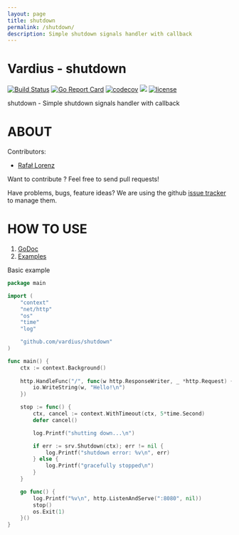 ```yaml
---
layout: page
title: shutdown
permalink: /shutdown/
description: Simple shutdown signals handler with callback
---
```


Vardius - shutdown
================
[![Build Status](https://travis-ci.org/vardius/shutdown.svg?branch=master)](https://travis-ci.org/vardius/shutdown)
[![Go Report Card](https://goreportcard.com/badge/github.com/vardius/shutdown)](https://goreportcard.com/report/github.com/vardius/shutdown)
[![codecov](https://codecov.io/gh/vardius/shutdown/branch/master/graph/badge.svg)](https://codecov.io/gh/vardius/shutdown)
[![](https://godoc.org/github.com/vardius/shutdown?status.svg)](http://godoc.org/github.com/vardius/shutdown)
[![license](https://img.shields.io/github/license/mashape/apistatus.svg)](https://github.com/vardius/shutdown/blob/master/LICENSE.md)

shutdown - Simple shutdown signals handler with callback

ABOUT
==================================================
Contributors:

* [Rafał Lorenz](http://rafallorenz.com)

Want to contribute ? Feel free to send pull requests!

Have problems, bugs, feature ideas?
We are using the github [issue tracker](https://github.com/vardius/shutdown/issues) to manage them.

HOW TO USE
==================================================

1. [GoDoc](http://godoc.org/github.com/vardius/shutdown)
2. [Examples](http://godoc.org/github.com/vardius/shutdown#pkg-examples)

Basic example
```go
package main

import (
    "context"
    "net/http"
    "os"
    "time"
    "log"

    "github.com/vardius/shutdown"
)

func main() {
    ctx := context.Background()
    
    http.HandleFunc("/", func(w http.ResponseWriter, _ *http.Request) {
        io.WriteString(w, "Hello!\n")
    })

    stop := func() {
        ctx, cancel := context.WithTimeout(ctx, 5*time.Second)
        defer cancel()

        log.Printf("shutting down...\n")

        if err := srv.Shutdown(ctx); err != nil {
            log.Printf("shutdown error: %v\n", err)
        } else {
            log.Printf("gracefully stopped\n")
        }
    }

    go func() {
        log.Printf("%v\n", http.ListenAndServe(":8080", nil))
        stop()
        os.Exit(1)
    }()
}
```
